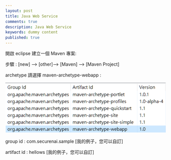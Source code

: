 ```yaml
---
layout: post
title: Java Web Service
comments: true
description: Java Web Service
keywords: dummy content
published: true
---
```


開啟 eclipse 建立一個 Maven 專案:

步驟 : [new] --> [other]--> [Maven] --> [Maven Project]

<!--![ws1.png](/assets/images/post_images/ws1.png)-->

archetype 請選擇 maven-archetype-webapp : 

![ws2.png](/assets/images/post_images/ws2.png)

group id : com.securenai.sample [我的例子，您可以自訂]

artifact id : hellows [我的例子，您可以自訂]


